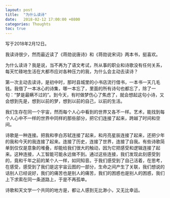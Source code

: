 ```yaml
---
layout: post
title:  "为什么读诗"
date:   2018-02-12 17:00:00 +0800
categories: Thoughts
toc: true
---
```


写于2018年2月12日。

我读诗很少，然而最近读了《蒋勋说唐诗》和《蒋勋说宋词》两本书，挺喜欢。

为什么读诗？我是说，当不再为了语文考试，所从事的职业和诗歌没有任何关系，每天忙碌地生活在大都市应对各种压力的我，为什么会主动去读诗？

第一次主动去读诗，是初中时，那时县城里的小书店流行借书，一本书一天几毛钱。我借了一本冰心的诗集，哪一本忘了，里面的所有诗句也都忘了，除了一句：“梦是最瞒不过的”。到今天，有时做梦伤心了焦虑了，就会想起这句小诗，又会想到先是，想到以前的梦，想到以前的自己，以前的生活。

我们生存在同一个宇宙，然而每个人心中看到的世界又各不一样。艺术，能找到每个人心中不一样的世界中同样的那些部分，把它们连接了起来，跨越了时间和空间。

诗歌是一种连接。把我和李白苏轼连接了起来，和月亮星辰连接了起来，还把少年的我和今天的我连接了起来。连接了历史，连接了世界，连接了自我。有些诗歌简单到仅仅是意象的堆叠，却能给我们很大的触动，因为它把感受和逻辑连接了起来。这种连接，人工智能可能永远做不到。通过这些连接，我们发现此刻感受到的，竟和千年之前的某个人一样，如同知音。于我们感受到了自己活着，在思考，在感受，感受到了我们是这宇宙云图的一部分，生命之间产生了关联，我们想说的话别人已经说好，我们的痛苦也是别人的痛苦，我们的困惑也是别人的困惑，我们上下求索在同一条道路上，于是不再孤单。

诗歌和天文学一个共同的地方是，都让人感到无比渺小，又无比幸运。
